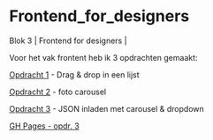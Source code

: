 # Frontend_for_designers
Blok 3 | Frontend for designers |

Voor het vak frontent heb ik 3 opdrachten gemaakt:

[ Opdracht 1](https://sammthings.github.io/Frontend_for_designers/Opdracht%203.1) - Drag & drop in een lijst

[ Opdracht 2](https://sammthings.github.io/Frontend_for_designers/Opdracht%203.1) - foto carousel

[ Opdracht 3](https://sammthings.github.io/Frontend_for_designers/Opdracht%203.1) - JSON inladen met carousel & dropdown




[GH Pages - opdr. 3](https://sammthings.github.io/Frontend_for_designers/Opdracht%203.1)
